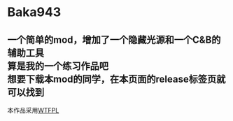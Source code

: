 # Baka943
  
一个简单的mod，增加了一个隐藏光源和一个C&B的辅助工具  
算是我的一个练习作品吧  
想要下载本mod的同学，在本页面的release标签页就可以找到  
-----
本作品采用[WTFPL](https://en.wikipedia.org/wiki/WTFPL)
